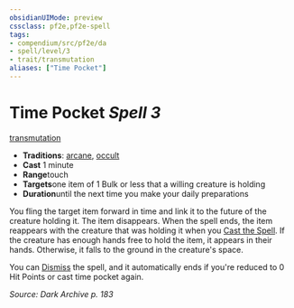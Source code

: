 ```yaml
---
obsidianUIMode: preview
cssclass: pf2e,pf2e-spell
tags:
- compendium/src/pf2e/da
- spell/level/3
- trait/transmutation
aliases: ["Time Pocket"]
---
```

# Time Pocket *Spell 3*   
[transmutation](../../Rules/traits/transmutation.md)  

- **Traditions**: [arcane](../../Rules/traits/arcane.md), [occult](../../Rules/traits/occult.md)
- **Cast** 1 minute 
- **Range**touch
- **Targets**one item of 1 Bulk or less that a willing creature is holding
- **Duration**until the next time you make your daily preparations

You fling the target item forward in time and link it to the future of the creature holding it. The item disappears. When the spell ends, the item reappears with the creature that was holding it when you [Cast the Spell](../../Rules/actions/cast-a-spell.md). If the creature has enough hands free to hold the item, it appears in their hands. Otherwise, it falls to the ground in the creature's space.

You can [Dismiss](../../Rules/actions/dismiss.md) the spell, and it automatically ends if you're reduced to 0 Hit Points or cast time pocket again.

*Source: Dark Archive p. 183*